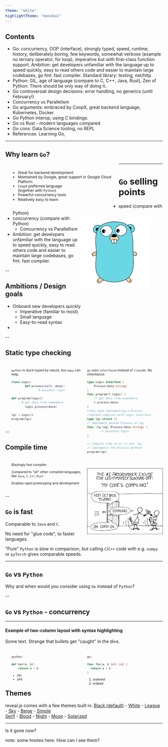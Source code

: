 ```yaml
---
theme: "white"
highlightTheme: "monokai"
---
```


<style>
#left {
	margin: 10px 0 15px 20px;
	text-align: left;
	float: left;
	z-index:-10;
	width:48%;
	font-size: 0.75em;
	line-height: 1.2; 
}

#right {
	margin: 10px 0 15px 0;
	float: right;
	text-align: left;
	z-index:-10;
	width:48%;
	font-size: 0.75em;
	line-height: 1.2; 
}

#left-most {
	margin: 10px 0 15px 20px;
	text-align: left;
	float: left;
	z-index:-10;
	width:68%;
	font-size: 0.85em;
	line-height: 1.2; 
}

#right-less {
	margin: 10px 0 15px 0;
	float: right;
	text-align: left;
	z-index:-10;
	width:28%;
	font-size: 0.85em;
	line-height: 1.2; 
}

#left-less {
	margin: 10px 0 15px 20px;
	text-align: left;
	float: left;
	z-index:-10;
	width:43%;
	font-size: 0.85em;
	line-height: 1.2; 
}

#right-less {
	margin: 10px 0 15px 0;
	float: right;
	text-align: left;
	z-index:-10;
	width: 53%;
	font-size: 0.85em;
	line-height: 1.2; 
}



</style>

## Contents

- Go: concurrency, OOP (interface), strongly typed, speed, runtime, history, deliberately boring, few keywords, somewhat verbose (example no ternary operator, for loop), imperative but with first-class function support. Ambition: get developers unfamiliar with the language up to speed quickly, easy to read others code and easier to maintain large codebases, go fmt. fast compiler. Standard library: testing, net/http
- Python: GIL, age of language (compare to C, C++, Java, Rust), Zen of Python: There should be only way of doing it..
- Go controversial design decisions: error handling, no generics (until February!)
- Concurrency vs Parallelism
- Go arguments: embraced by CoopX, great backend language; Kubernetes, Docker
- Go Python interop, using C bindings.
- Go vs Rust - modern languages compared
- Go cons: Data Science tooling, no REPL
- References: Learning Go,

---

## Why learn `Go`?

<div id="left-most">

- Great for backend development
- Maintained by Google, great support in Google Cloud Platform
- `CoopX` preferred language <br> (together with `Python`)
- Powerful concurrency tools
- Relatively easy to learn

</div>

<div id="right-less">

![](images/gopher.png)

</div>

---

# `Go` selling points 

- speed (compare with Python)
- concurrency (compare with Python)
	- Concurrency vs Parallellism
- Ambition: get developers unfamiliar with the language up to speed quickly, easy to read others code and easier to maintain large codebases, go fmt. fast compiler.

--

## Ambitions / Design goals

- Onboard new developers quickly
	- Imperative (familiar to most)
	- Small language
	- Easy-to-read syntax
- 


--

## Static type checking

<div id="left">

`python` is duck-typed by nature, but `mypy` can help.

```python
class Logic:
		def process(self, data):
				# business logic

def program(logic):
	  # get data from somewhere
		logic.process(data)

lgc = Logic()
program(lgc)
```
</div>

<div id="right">

`go` uses `interface`s instead of `class`es. No inheritance.

```go
type Logic interface {
	Process(data string)
}
func program(l Logic) {
	// get data from somewhere
	l.process(data)
}
//Any type implementing a Process
//method complies with Logic interface
type lgc struct {}
// Implement method Process on lgc
func (lg log) Process(data string) {
		// business logic
}

// Compile time error if not `lgc`
// implements the Process method!
program(lgc)
```

</div>

--

## Compile time

<div id="left">

Blazingly fast compiler

Compared to "all" other compiled languages, like `Java`, `C`, `C++`, `Rust`

Enables rapid prototyping and development

</div>

<div id="right">

![](images/compiling.png)

</div>

--

## `Go` is fast

Comparable to `Java` and `C`.

No need for "glue code", to faster languages.

"Pure" `Python` is slow in comparison, but calling `C`/`C++` code with e.g. `numpy` or `pyTorch` gives comparable speeds.

---

## `Go` vs `Python`

Why and when would you consider using `Go` instead of `Python`?

--

## `Go` vs `Python` - concurrency



---

#### Example of two-column layout with syntax highlighting

Some text. Strange that bullets get "caught" in the divs.

<div id="left">

`python:`

```python
def bar(a, b):
    return a + b
```

- list
- yes

</div>

<div id="right">

`go:`

```go
func foo(a, b int) int {
  return a + b
}
```

1. ordered
2. indeed

</div>

---


## Themes

reveal.js comes with a few themes built in:
<a href="#" onclick="document.getElementById('theme').setAttribute('href','libs/reveal.js/3.8.0/css/theme/black.css'); return false;">Black (default)</a> -
<a href="#" onclick="document.getElementById('theme').setAttribute('href','libs/reveal.js/3.8.0/css/theme/white.css'); return false;">White</a> -
<a href="#" onclick="document.getElementById('theme').setAttribute('href','libs/reveal.js/3.8.0/css/theme/league.css'); return false;">League</a> -
<a href="#" onclick="document.getElementById('theme').setAttribute('href','libs/reveal.js/3.8.0/css/theme/sky.css'); return false;">Sky</a> -
<a href="#" onclick="document.getElementById('theme').setAttribute('href','libs/reveal.js/3.8.0/css/theme/beige.css'); return false;">Beige</a> -
<a href="#" onclick="document.getElementById('theme').setAttribute('href','libs/reveal.js/3.8.0/css/theme/simple.css'); return false;">Simple</a> <br>
<a href="#" onclick="document.getElementById('theme').setAttribute('href','libs/reveal.js/3.8.0/css/theme/serif.css'); return false;">Serif</a> -
<a href="#" onclick="document.getElementById('theme').setAttribute('href','libs/reveal.js/3.8.0/css/theme/blood.css'); return false;">Blood</a> -
<a href="#" onclick="document.getElementById('theme').setAttribute('href','libs/reveal.js/3.8.0/css/theme/night.css'); return false;">Night</a> -
<a href="#" onclick="document.getElementById('theme').setAttribute('href','libs/reveal.js/3.8.0/css/theme/moon.css'); return false;">Moon</a> -
<a href="#" onclick="document.getElementById('theme').setAttribute('href','libs/reveal.js/3.8.0/css/theme/solarized.css'); return false;">Solarized</a>


---

Is it gone now?

note: some hnotes here. How can I see them?

